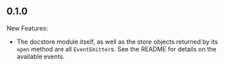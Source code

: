 ## 0.1.0

New Features:

  - The docstore module itself, as well as the store objects returned by
    its `open` method are all `EventEmitter`s. See the README for
    details on the available events.

